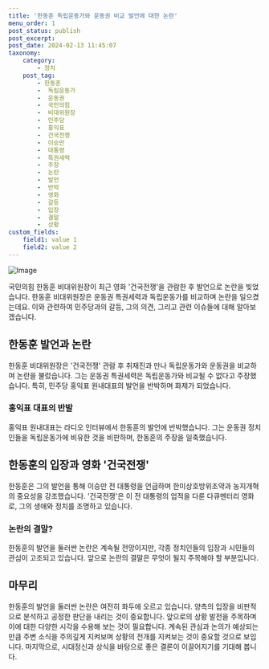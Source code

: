 ```yaml
---
title: '한동훈 독립운동가와 운동권 비교 발언에 대한 논란'
menu_order: 1
post_status: publish
post_excerpt: 
post_date: 2024-02-13 11:45:07
taxonomy:
    category:
        - 정치
    post_tag:
        - 한동훈
        -  독립운동가
        -  운동권
        -  국민의힘
        -  비대위원장
        -  민주당
        -  홍익표
        -  건국전쟁
        -  이승만
        -  대통령
        -  특권세력
        -  주장
        -  논란
        -  발언
        -  반박
        -  영화
        -  갈등
        -  입장
        -  결말
        -  상황
custom_fields:
    field1: value 1
    field2: value 2
---
```


![Image](https://imgnews.pstatic.net/image/437/2024/02/12/0000379332_001_20240212223201541.jpg?type=w647)

국민의힘 한동훈 비대위원장이 최근 영화 '건국전쟁'을 관람한 후 발언으로 논란을 빚었습니다. 한동훈 비대위원장은 운동권 특권세력과 독립운동가를 비교하며 논란을 일으켰는데요. 이와 관련하여 민주당과의 갈등, 그의 의견, 그리고 관련 이슈들에 대해 알아보겠습니다.
## 한동훈 발언과 논란
한동훈 비대위원장은 '건국전쟁' 관람 후 취재진과 만나 독립운동가와 운동권을 비교하며 논란을 불렀습니다. 그는 운동권 특권세력은 독립운동가와 비교될 수 없다고 주장했습니다. 특히, 민주당 홍익표 원내대표의 발언을 반박하며 화제가 되었습니다.
### 홍익표 대표의 반발
홍익표 원내대표는 라디오 인터뷰에서 한동훈의 발언에 반박했습니다. 그는 운동권 정치인들을 독립운동가에 비유한 것을 비판하며, 한동훈의 주장을 일축했습니다.
## 한동훈의 입장과 영화 '건국전쟁'
한동훈은 그의 발언을 통해 이승만 전 대통령을 언급하며 한미상호방위조약과 농지개혁의 중요성을 강조했습니다. '건국전쟁'은 이 전 대통령의 업적을 다룬 다큐멘터리 영화로, 그의 생애와 정치를 조명하고 있습니다.
### 논란의 결말?
한동훈의 발언을 둘러싼 논란은 계속될 전망이지만, 각종 정치인들의 입장과 시민들의 관심이 고조되고 있습니다. 앞으로 논란의 결말은 무엇이 될지 주목해야 할 부분입니다.
## 마무리
한동훈의 발언을 둘러싼 논란은 여전히 화두에 오르고 있습니다. 양측의 입장을 비판적으로 분석하고 공정한 판단을 내리는 것이 중요합니다. 앞으로의 상황 발전을 주목하며 이에 대한 다양한 시각을 수용해 보는 것이 필요합니다. 계속된 관심과 논의가 예상되는 만큼 주변 소식을 주의깊게 지켜보며 상황의 전개를 지켜보는 것이 중요할 것으로 보입니다. 마지막으로, 시대정신과 상식을 바탕으로 좋은 결론이 이끌어지기를 기대해 봅니다.
